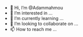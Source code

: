 - 👋 Hi, I’m @Adammahmou
- 👀 I’m interested in ...
- 🌱 I’m currently learning ...
- 💞️ I’m looking to collaborate on ...
- 📫 How to reach me ...

<!---
Adammahmou/Adammahmou is a ✨ special ✨ repository because its `README.md` (this file) appears on your GitHub profile.
You can click the Preview link to take a look at your changes.
--->
